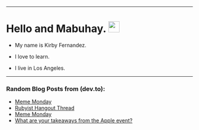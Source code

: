 
<img src="https://komarev.com/ghpvc/?username=kirbygit&style=flat-square&color=blue" alt=""/>

---
<h1>
  Hello and Mabuhay.
  <img src="https://media.giphy.com/media/hvRJCLFzcasrR4ia7z/giphy.gif" width="30px"/>
</h1>

- My name is Kirby Fernandez.

- I love to learn.

- I live in Los Angeles.

---

### Random Blog Posts from (dev.to):
<!-- BLOG-POST-LIST:START -->
- [Meme Monday](https://dev.to/ben/meme-monday-an6)
- [Rubyist Hangout Thread](https://dev.to/ben/rubyist-hangout-thread-2i84)
- [Meme Monday](https://dev.to/ben/meme-monday-3olc)
- [What are your takeaways from the Apple event?](https://dev.to/ben/what-are-your-takeaways-from-the-apple-event-24f7)
<!-- BLOG-POST-LIST:END -->
